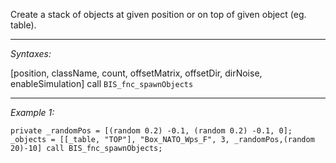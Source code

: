 Create a stack of objects at given position or on top of given object (eg. table).


---
*Syntaxes:*

[position, className, count, offsetMatrix, offsetDir, dirNoise, enableSimulation] call `BIS_fnc_spawnObjects`

---
*Example 1:*

```sqf
private _randomPos = [(random 0.2) -0.1, (random 0.2) -0.1, 0];
_objects = [[_table, "TOP"], "Box_NATO_Wps_F", 3, _randomPos,(random 20)-10] call BIS_fnc_spawnObjects;
```